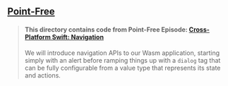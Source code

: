 ## [Point-Free](https://www.pointfree.co)

> #### This directory contains code from Point-Free Episode: [Cross-Platform Swift: Navigation](https://www.pointfree.co/episodes/ep293-cross-platform-navigation)
>
> We will introduce navigation APIs to our Wasm application, starting simply with an alert before ramping things up with a `dialog` tag that can be fully configurable from a value type that represents its state and actions.
